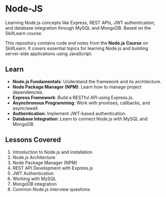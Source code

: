 # Node-JS
Learning Node.js concepts like Express, REST APIs, JWT authentication, and database integration through MySQL and MongoDB. Based on the SkillLearn course.

This repository contains code and notes from the **Node.js Course** on SkillLearn. It covers essential topics for learning Node.js and building server-side applications using JavaScript.

## Learn
- **Node.js Fundamentals**: Understand the framework and its architecture.
- **Node Package Manager (NPM)**: Learn how to manage project dependencies.
- **Express Framework**: Build a RESTful API using Express.js.
- **Asynchronous Programming**: Work with promises, callbacks, and async/await.
- **Authentication**: Implement JWT-based authentication.
- **Database Integration**: Learn to connect Node.js with MySQL and MongoDB.

## Lessons Covered
1. Introduction to Node.js and installation
2. Node.js Architecture
3. Node Package Manager (NPM)
4. REST API Development with Express.js
5. JWT Authentication
6. Working with MySQL
7. MongoDB integration
8. Common Node.js interview questions
